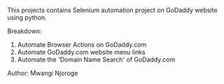 This projects contains Selenium automation project on GoDaddy website using python.

Breakdown:
1. Automate Browser Actions on GoDaddy.com
2. Automate GoDaddy.com website menu links
3. Automate the 'Domain Name Search' of  GoDaddy.com

Author: Mwangi Njoroge